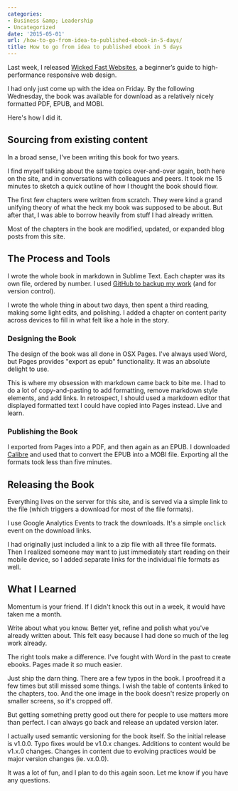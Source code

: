 ```yaml
---
categories:
- Business &amp; Leadership
- Uncategorized
date: '2015-05-01'
url: /how-to-go-from-idea-to-published-ebook-in-5-days/
title: How to go from idea to published ebook in 5 days
---
```


Last week, I released <a href="https://gomakethings.com/wicked-fast-websites/">Wicked Fast Websites</a>, a beginner’s guide to high-performance responsive web design.

I had only just come up with the idea on Friday. By the following Wednesday, the book was available for download as a relatively nicely formatted PDF, EPUB, and MOBI.

Here's how I did it.

<!--more-->

<h2>Sourcing from existing content</h2>

In a broad sense, I've been writing this book for two years.

I find myself talking about the same topics over-and-over again, both here on the site, and in conversations with colleagues and peers. It took me 15 minutes to sketch a quick outline of how I thought the book should flow.

The first few chapters were written from scratch. They were kind a grand unifying theory of what the heck my book was supposed to be about. But after that, I was able to borrow heavily from stuff I had already written.

Most of the chapters in the book are modified, updated, or expanded blog posts from this site.

<h2>The Process and Tools</h2>

I wrote the whole book in markdown in Sublime Text. Each chapter was its own file, ordered by number. I used <a href="https://github.com/cferdinandi/wicked-fast-websites-ebook">GitHub to backup my work</a> (and for version control).

I wrote the whole thing in about two days, then spent a third reading, making some light edits, and polishing. I added a chapter on content parity across devices to fill in what felt like a hole in the story.

<h3>Designing the Book</h3>

The design of the book was all done in OSX Pages. I've always used Word, but Pages provides "export as epub" functionality. It was an absolute delight to use.

This is where my obsession with markdown came back to bite me. I had to do a lot of copy-and-pasting to add formatting, remove markdown style elements, and add links. In retrospect, I should used a markdown editor that displayed formatted text I could have copied into Pages instead. Live and learn.

<h3>Publishing the Book</h3>

I exported from Pages into a PDF, and then again as an EPUB. I downloaded <a href="http://calibre-ebook.com/">Calibre</a> and used that to convert the EPUB into a MOBI file. Exporting all the formats took less than five minutes.

<h2>Releasing the Book</h2>

Everything lives on the server for this site, and is served via a simple link to the file (which triggers a download for most of the file formats).

I use Google Analytics Events to track the downloads. It's a simple <code>onclick</code> event on the download links.

I had originally just included a link to a zip file with all three file formats. Then I realized someone may want to just immediately start reading on their mobile device, so I added separate links for the individual file formats as well.

<h2>What I Learned</h2>

Momentum is your friend. If I didn't knock this out in a week, it would have taken me a month.

Write about what you know. Better yet, refine and polish what you've already written about. This felt easy because I had done so much of the leg work already.

The right tools make a difference. I've fought with Word in the past to create ebooks. Pages made it <em>so</em> much easier.

Just ship the darn thing. There are a few typos in the book. I proofread it a few times but still missed some things. I wish the table of contents linked to the chapters, too. And the one image in the book doesn't resize properly on smaller screens, so it's cropped off.

But getting something pretty good out there for people to use matters more than perfect. I can always go back and release an updated version later.

I actually used semantic versioning for the book itself. So the initial release is v1.0.0. Typo fixes would be v1.0.x changes. Additions to content would be v1.x.0 changes. Changes in content due to evolving practices would be major version changes (ie. vx.0.0).

It was a lot of fun, and I plan to do this again soon. Let me know if you have any questions.